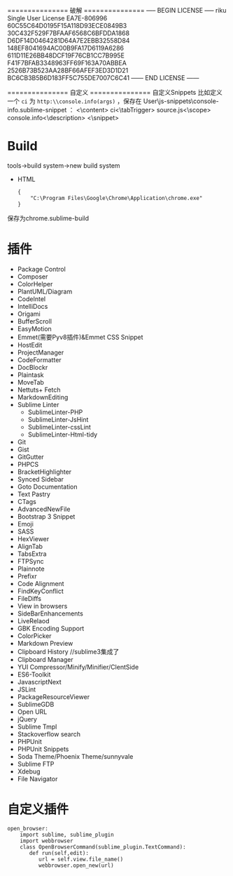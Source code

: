 =============== 破解 ===============
—– BEGIN LICENSE —–
riku
Single User License
EA7E-806996
60C55C64D0195F15A118D93ECE0849B3
30C432F529F7BFAAF6568C6BFDDA1868
D6DF14D0464281D64A7E2EBB32558D84
148EF8041694AC00B9FA17D6119A6286
611D11E26BB48DCF19F76CB1CC7B995E
F41F7BFAB3348963FF69F163A70ABBEA
2526B73B523AA28BF66AFEF3ED3D1D21
BC6CB3B5B6D183FF5C755DE7007C6C41
—— END LICENSE ——

=============== 自定义 ===============
自定义Snippets
    比如定义一个 `ci` 为 `http:\\console.info(args)` ，保存在 User\js-snippets\console-info.sublime-snippet ：
    <snippet>
        <content><![CDATA[console.info(${1})]]><\content>
        <tabTrigger>ci<\tabTrigger>
        <scope>source.js<\scope>
        <description>console.info<\description>
    <\snippet>
# Build

tools->build system->new build system

- HTML 

    ```
    {
        "C:\Program Files\Google\Chrome\Application\chrome.exe"
    }
    ```

保存为chrome.sublime-build


# 插件

- Package Control
- Composer
- ColorHelper
- PlantUML/Diagram
- CodeIntel
- IntelliDocs
- Origami
- BufferScroll
- EasyMotion
- Emmet(需要Pyv8插件)&Emmet CSS Snippet
- HostEdit
- ProjectManager
- CodeFormatter
- DocBlockr
- Plaintask
- MoveTab
- Nettuts+ Fetch
- MarkdownEditing
- Sublime Linter
    + SublimeLinter-PHP
    + SublimeLinter-JsHint
    + SublimeLinter-cssLint
    + SublimeLinter-Html-tidy
- Git
- Gist
- GitGutter
- PHPCS
- BracketHighlighter
- Synced Sidebar
- Goto Documentation
- Text Pastry
- CTags
- AdvancedNewFile
- Bootstrap 3 Snippet
- Emoji
- SASS
- HexViewer
- AlignTab
- TabsExtra
- FTPSync
- Plainnote
- Prefixr
- Code Alignment
- FindKeyConflict
- FileDiffs
- View in browsers
- SideBarEnhancements
- LiveRelaod
- GBK Encoding Support
- ColorPicker
- Markdown Preview
- Clipboard History           //sublime3集成了
- Clipboard Manager
- YUI Compressor/Minify/Minifier/ClentSide
- ES6-Toolkit
- JavascriptNext
- JSLint
- PackageResourceViewer
- SublimeGDB
- Open URL
- jQuery
- Sublime Tmpl
- Stackoverflow search
- PHPUnit
- PHPUnit Snippets
- Soda Theme/Phoenix Theme/sunnyvale
- Sublime FTP
- Xdebug
- File Navigator

# 自定义插件
    open_browser:
        import sublime, sublime_plugin
        import webbrowser
        class OpenBrowserCommand(sublime_plugin.TextCommand):
           def run(self,edit):
              url = self.view.file_name()
              webbrowser.open_new(url)
